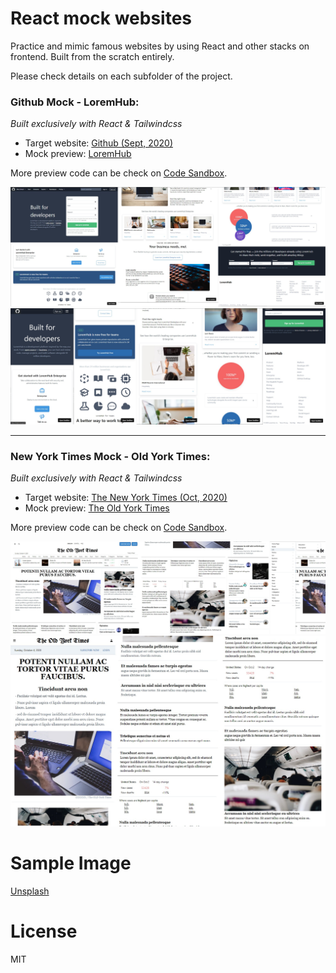 # React mock websites

Practice and mimic famous websites by using React and other stacks on frontend. Built from the scratch entirely.

Please check details on each subfolder of the project.

### Github Mock - LoremHub:

_Built exclusively with React & Tailwindcss_

- Target website: [Github (Sept, 2020)](https://github.com/)
- Mock preview: [LoremHub](https://6v68q.csb.app/)

More preview code can be check on
[Code Sandbox](https://codesandbox.io/s/github-mock-6v68q).

![](./screenshots/github-mock/desktop.jpg)
![](./screenshots/github-mock/mobile-narrow.jpg)

---

### New York Times Mock - Old York Times:

_Built exclusively with React & Tailwindcss_

- Target website: [The New York Times (Oct, 2020)](https://www.nytimes.com/)
- Mock preview: [The Old York Times](https://ejh0y.csb.app/)

More preview code can be check on
[Code Sandbox](https://codesandbox.io/s/nytimes-mock-ejh0y).

![](./screenshots/nytimes-mock/desktop-lg.jpg)
![](./screenshots/nytimes-mock/mobile.jpg)

# Sample Image

[Unsplash](https://unsplash.com/)

# License

MIT
